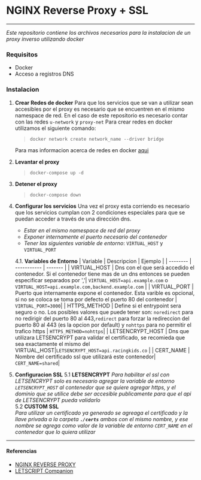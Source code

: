# NGINX Reverse Proxy + SSL
------------------------------------------------
_Este repositorio contiene los archivos necesarios para la instalacion de un proxy inverso utilizando docker_

### Requisitos
+ Docker
+ Acceso a registros DNS

### Instalacion

1. **Crear Redes de docker**
    Para que los servicios que se van a utilizar sean accesibles por el proxy es necesario que se encuentren en el mismo namespace de red.
    En el caso de este repositorio es necesario contar con las redes `u-network` y `proxy-net`
    Para crear redes en docker utilizamos el siguiente comando:<br>
    >`docker network create network_name --driver bridge `

    Para mas informacion acerca de redes en docker [aqui](https://docs.docker.com/network/)
2. **Levantar el proxy**
    >`docker-compose up -d`
3. **Detener el proxy**
    >`docker-compose down`
4. **Configurar los servicios**
    Una vez el proxy esta corriendo es necesario que los servicios cumplan con 2 condiciones especiales para que se puedan acceder a través de una dirección dns.
    + *Estar en el mismo namespace de red del proxy*
    + *Exponer internamente el puerto necesario del contenedor*
    + *Tener las siguientes variable de entorno*: `VIRTUAL_HOST` y `VIRTUAL_PORT`

    4.1. **Variables de Entorno**
    | Variable | Descripcion | Ejemplo |
    | -------- | ----------- | ------- |
    | VIRTUAL_HOST | Dns con el que será accedido el contenedor. Si el contenedor tiene mas de un dns entonces se pueden especificar separados por ','| `VIRTUAL_HOST=api.example.com` o `VIRTUAL_HOST=api.example.com,backend.example.com` |
    | VIRTUAL_PORT | Puerto que internamente expone el contenedor. Esta varible es opcional, si no se coloca se toma por defecto el puerto 80 del contenedor | `VIRTUAL_PORT=3000`|
    | HTTPS_METHOD | Define si el entrypoint sera seguro o no. Los posibles valores que puede tener son: `noredirect` para no redirigir del puerto 80 al 443,`redirect` para forzar la redireccion del puerto 80 al 443 (es la opcion por default) y `nohttps` para no permitir el trafico https | `HTTPS_METHOD=nohttps`|
    | LETSENCRYPT_HOST | Dns que utilizara LETSENCRYPT para validar el certificado, se recomieda que sea exactamente el mismo del VIRTUAL_HOST|`LETSENCRYPT_HOST=api.racingkids.co` |
    | CERT_NAME | Nombre del certificado ssl que utilizará este contenedor| `CERT_NAME=shared`|

5. **Configuracion SSL**
    5.1 **LETSENCRYPT**
    _Para habilitar el ssl con LETSENCRYPT solo es necesario agregar la variable de entorno `LETSENCRYPT_HOST` al contenedor que se quiere agregar https, y el dominio que se utilice debe ser accesible publicamente para que el api de LETSENCRYPT pueda validarlo_<br>
    5.2 **CUSTOM SSL**    
    _Para utilizar un certificado ya generado se agreaga el certificado y la llave privada a la carpeta **`./certs`** ambos con el mismo nombre, y ese nombre se agrega como valor de la variable de entorno `CERT_NAME` en el contenedor que lo quiera utilizar_ 

----------------------------------------------------------------

#### Referencias
+ [NGINX REVERSE PROXY](https://hub.docker.com/r/jwilder/nginx-proxy)
+ [LETSCRIPT  Companion](https://hub.docker.com/r/jrcs/letsencrypt-nginx-proxy-companion)